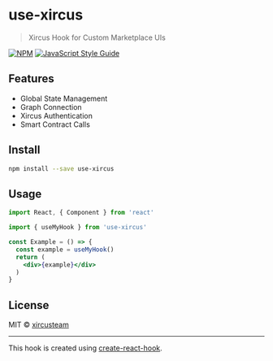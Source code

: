 # use-xircus

> Xircus Hook for Custom Marketplace UIs

[![NPM](https://img.shields.io/npm/v/use-xircus.svg)](https://www.npmjs.com/package/use-xircus) [![JavaScript Style Guide](https://img.shields.io/badge/code_style-standard-brightgreen.svg)](https://standardjs.com)

## Features

- Global State Management
- Graph Connection
- Xircus Authentication
- Smart Contract Calls


## Install

```bash
npm install --save use-xircus
```

## Usage

```jsx
import React, { Component } from 'react'

import { useMyHook } from 'use-xircus'

const Example = () => {
  const example = useMyHook()
  return (
    <div>{example}</div>
  )
}
```

## License

MIT © [xircusteam](https://github.com/xircusteam)

---

This hook is created using [create-react-hook](https://github.com/hermanya/create-react-hook).
